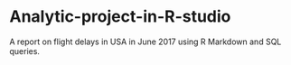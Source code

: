 # Analytic-project-in-R-studio
A report on flight delays in USA in June 2017 using R Markdown and SQL queries.
